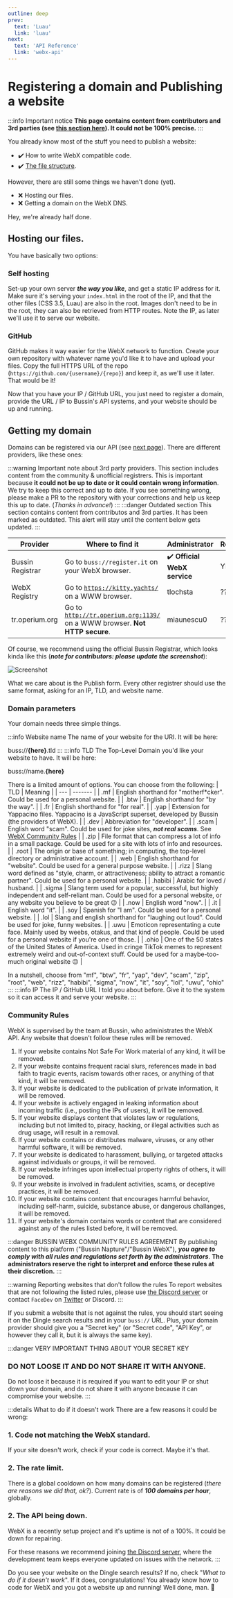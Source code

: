 ```yaml
---
outline: deep
prev:
  text: 'Luau'
  link: 'luau'
next:
  text: 'API Reference'
  link: 'webx-api'
---
```


# Registering a domain and Publishing a website
:::info Important notice
**This page contains content from contributors and 3rd parties (see [this section here](#getting-my-domain)). It could not be 100% precise.**
:::

You already know most of the stuff you need to publish a website:

- :heavy_check_mark: How to write WebX compatible code.
- :heavy_check_mark: [The file structure](dev-start.md#file-structure).

However, there are still some things we haven't done (yet).

- :x: Hosting our files.
- :x: Getting a domain on the WebX DNS.

Hey, we're already half done.

## Hosting our files.

You have basically two options:

### Self hosting

Set-up your own server ***the way you like***, and get a static IP address for it. Make sure it's serving your `index.html` in the root of the IP, and that the other files (CSS 3.5, Luau) are also in the root. Images don't need to be in the root, they can also be retrieved from HTTP routes. Note the IP, as later we'll use it to serve our website.

### GitHub

GitHub makes it way easier for the WebX network to function. Create your own repository with whatever name you'd like it to have and upload your files. Copy the full HTTPS URL of the repo (`https://github.com/{username}/{repo}`) and keep it, as we'll use it later. That would be it!

Now that you have your IP / GitHub URL, you just need to register a domain, provide the URL / IP to Bussin's API systems, and your website should be up and running.

## Getting my domain

Domains can be registered via our API (see [next page](webx-api.md)). There are different providers, like these ones:

:::warning Important note about 3rd party providers.
This section includes content from the community & unofficial registrers. This is important because **it could not be up to date or it could contain wrong information**. We try to keep this correct and up to date. If you see something wrong, please make a PR to the repository with your corrections and help us keep this up to date. (*Thanks in advance!*)
:::
:::danger Outdated section
This section contains content from contributos and 3rd parties. It has been marked as outdated. This alert will stay until the content below gets updated.
:::

| Provider | Where to find it | Administrator | Recommended | Notes |
| -------- | ---------------- | ------------- | ----------- | ----- |
| Bussin Registrar | Go to `buss://register.it` on your WebX browser. | :heavy_check_mark: **Official WebX service** | YES | Open source |
| WebX Registry | Go to [`https://kitty.yachts/`](https://kitty.yachts/) on a WWW browser. | tlochsta | ??? | *No notes.* |
| tr.operium.org | Go to [`http://tr.operium.org:1139/`](http://tr.operium.org:1139/) on a WWW browser. **Not HTTP secure**. | miaunescu0 | ??? | *No notes.* |

Of course, we recommend using the official Bussin Registrar, which looks kinda like this (***note for contributors: please update the screenshot***):

![Screenshot](png4.jpeg)
<!-- TO ANY DEV REVIEWING THE PR - SORRY MAN MY SCREEN IS JUST TOO SMALL FOR THIS XD - someome go take the actual napture and make a better screenshot, thanks-->

What we care about is the Publish form. Every other registrer should use the same format, asking for an IP, TLD, and website name.

### Domain parameters

Your domain needs three simple things.

:::info Website name
The name of your website for the URI. It will be here:

buss://**{here}**.tld
:::
:::info TLD
The Top-Level Domain you'd like your website to have. It will be here:

buss://name.**{here}**

There is a limited amount of options. You can choose from the following:
| TLD | Meaning |
| --- | ------- |
| .mf | English shorthand for "motherf*cker". Could be used for a personal website. |
| .btw | English shorthand for "by the way". |
| .fr | English shorthand for "for real". |
| .yap | Extension for Yappacino files. Yappacino is a JavaScript superset, developed by Bussin (the providers of WebX). |
| .dev | Abbreviation for "developer". |
| .scam | English word "scam". Could be used for joke sites, ***not real scams***. See [WebX Community Rules](#community-rules) |
| .zip | File format that can compress a lot of info in a small package. Could be used for a site with lots of info and resources. |
| .root | The origin or base of something; in computing, the top-level directory or administrative account. |
| .web | English shorthand for "website". Could be used for a general purpose website. |
| .rizz | Slang word defined as "style, charm, or attractiveness; ability to attract a romantic partner". Could be used for a personal website. |
| .habibi | Arabic for loved / husband. |
| .sigma | Slang term used for a popular, successful, but highly independent and self-reliant man. Could be used for a personal website, or any website you believe to be great :wink: |
| .now | English word "now". |
| .it | English word "it". |
| .soy | Spanish for "I am". Could be used for a personal website. |
| .lol | Slang and english shorthand for "laughing out loud". Could be used for joke, funny websites. |
| .uwu | Emoticon representating a cute face. Mainly used by weebs, otakus, and that kind of people. Could be used for a personal website if you're one of those. |
| .ohio | One of the 50 states of the United States of America. Used in cringe TikTok memes to represent extremely weird and out-of-context stuff. Could be used for a maybe-too-much original website :wink: |

In a nutshell, choose from "mf", "btw", "fr", "yap", "dev", "scam", "zip", "root", "web", "rizz", "habibi", "sigma", "now", "it", "soy", "lol", "uwu", "ohio" 
:::
:::info IP
The IP / GitHub URL I told you about before. Give it to the system so it can access it and serve your website.
:::

### Community Rules

WebX is supervised by the team at Bussin, who administrates the WebX API. Any website that doesn't follow these rules will be removed.

1. If your website contains Not Safe For Work material of any kind, it will be removed.
2. If your website contains frequent racial slurs, references made in bad faith to tragic events, racism towards other races, or anything of that kind, it will be removed.
3. If your website is dedicated to the publication of private information, it will be removed.
4. If your website is actively engaged in leaking information about incoming traffic (i.e., posting the IPs of users), it will be removed.
5. If your website displays content that violates law or regulations, including but not limited to, piracy, hacking, or illegal activities such as drug usage, will result in a removal.
6. If your website contains or distributes malware, viruses, or any other harmful software, it will be removed.
7. If your website is dedicated to harassment, bullying, or targeted attacks against individuals or groups, it will be removed.
8. If your website infringes upon intellectual property rights of others, it will be removed.
9. If your website is involved in fradulent activities, scams, or deceptive practices, it will be removed.
10. If your website contains content that encourages harmful behavior, including self-harm, suicide, substance abuse, or dangerous challanges, it will be removed.
11. If your website's domain contains words or content that are considered against any of the rules listed before, it will be removed.

:::danger BUSSIN WEBX COMMUNITY RULES AGREEMENT
By publishing content to this platform ("Bussin Napture"/"Bussin WebX"), ***you agree to comply with all rules and regulations set forth by the administrators***. **The administrators reserve the right to interpret and enforce these rules at their discretion.**
:::

:::warning Reporting websites that don't follow the rules
To report websites that are not following the listed rules, please use [the Discord server](https://discord.gg/cNwWvdWj42) or contact `FaceDev` on [Twitter](https://twitter.com/facedevstuff) or Discord.
:::

If you submit a website that is not against the rules, you should start seeing it on the Dingle search results and in your `buss://` URL. Plus, your domain provider should give you a "Secret key" (or "Secret code", "API Key", or however they call it, but it is always the same key).

:::danger VERY IMPORTANT THING ABOUT YOUR SECRET KEY
### DO NOT LOOSE IT AND DO NOT SHARE IT WITH ANYONE.
Do not loose it because it is required if you want to edit your IP or shut down your domain, and do not share it with anyone because it can compromise your website.
:::

:::details What to do if it doesn't work
There are a few reasons it could be wrong:
### 1. Code not matching the WebX standard.
If your site doesn't work, check if your code is correct. Maybe it's that.
### 2. The rate limit.
There is a global cooldown on how many domains can be registered (*there are reasons we did that, ok?*). Current rate is of ***100 domains per hour***, globally.
### 2. The API being down.
WebX is a recently setup project and it's uptime is not of a 100%. It could be down for repairing.

For these reasons we recommend joining [the Discord server](https://discord.gg/cNwWvdWj42), where the development team keeps everyone updated on issues with the network.
:::

Do you see your website on the Dingle search results? If no, check "*What to do if it doesn't work*". If it does, congratulations! You already know how to code for WebX and you got a website up and running! Well done, man. :saluting_face:
